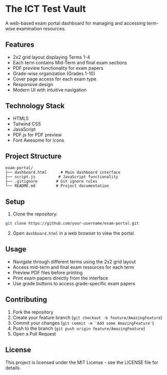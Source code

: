 # The ICT Test Vault

A web-based exam portal dashboard for managing and accessing term-wise examination resources.

## Features

- 2x2 grid layout displaying Terms 1-4
- Each term contains Mid-Term and final exam sections
- PDF preview functionality for exam papers
- Grade-wise organization (Grades 1-10)
- Cover page access for each exam type
- Responsive design
- Modern UI with intuitive navigation

## Technology Stack

- HTML5
- Tailwind CSS
- JavaScript
- PDF.js for PDF preview
- Font Awesome for icons

## Project Structure

```
exam-portal/
├── dashboard.html      # Main dashboard interface
├── script.js          # JavaScript functionality
├── .gitignore        # Git ignore rules
└── README.md         # Project documentation
```

## Setup

1. Clone the repository:
```bash
git clone https://github.com/your-username/exam-portal.git
```

2. Open `dashboard.html` in a web browser to view the portal.

## Usage

- Navigate through different terms using the 2x2 grid layout
- Access mid-term and final exam resources for each term
- Preview PDF files before printing
- Print exam papers directly from the interface
- Use grade buttons to access grade-specific exam papers

## Contributing

1. Fork the repository
2. Create your feature branch (`git checkout -b feature/AmazingFeature`)
3. Commit your changes (`git commit -m 'Add some AmazingFeature'`)
4. Push to the branch (`git push origin feature/AmazingFeature`)
5. Open a Pull Request

## License

This project is licensed under the MIT License - see the LICENSE file for details. 